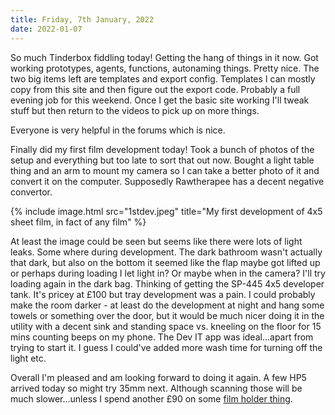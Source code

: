 ```yaml
---
title: Friday, 7th January, 2022
date: 2022-01-07
---
```


So much Tinderbox fiddling today! Getting the hang of things in it now. Got working prototypes, agents, functions, autonaming things. Pretty nice. The two big items left are templates and export config. Templates I can mostly copy from this site and then figure out the export code. Probably a full evening job for this weekend. Once I get the basic site working I'll tweak stuff but then return to the videos to pick up on more things.

Everyone is very helpful in the forums which is nice.

Finally did my first film development today! Took a bunch of photos of the setup and everything but too late to sort that out now. Bought a light table thing and an arm to mount my camera so I can take a better photo of it and convert it on the computer. Supposedly Rawtherapee has a decent negative convertor.

{% include image.html src="1stdev.jpeg" title="My first development of 4x5 sheet film, in fact of any film" %}

At least the image could be seen but seems like there were lots of light leaks. Some where during development. The dark bathroom wasn't actually that dark, but also on the bottom it seemed like the flap maybe got lifted up or perhaps during loading I let light in? Or maybe when in the camera? I'll try loading again in the dark bag. Thinking of getting the SP-445 4x5 developer tank. It's pricey at £100 but tray development was a pain. I could probably make the room darker - at least do the development at night and hang some towels or something over the door, but it would be much nicer doing it in the utility with a decent sink and standing space vs. kneeling on the floor for 15 mins counting beeps on my phone. The Dev IT app was ideal...apart from trying to start it. I guess I could've added more wash time for turning off the light etc.

Overall I'm pleased and am looking forward to doing it again. A few HP5 arrived today so might try 35mm next. Although scanning those will be much slower...unless I spend another £90 on some [film holder thing](https://clifforth.co.uk).

